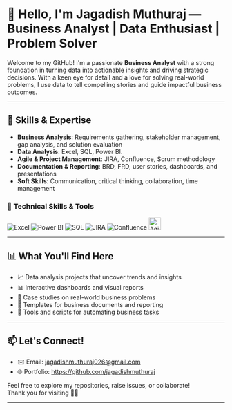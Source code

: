 # 👋 Hello, I'm Jagadish Muthuraj — Business Analyst | Data Enthusiast | Problem Solver

Welcome to my GitHub! I'm a passionate **Business Analyst** with a strong foundation in turning data into actionable insights and driving strategic decisions. With a keen eye for detail and a love for solving real-world problems, I use data to tell compelling stories and guide impactful business outcomes.

---

## 🚀 Skills & Expertise

- **Business Analysis**: Requirements gathering, stakeholder management, gap analysis, and solution evaluation  
- **Data Analysis**: Excel, SQL, Power BI. 
- **Agile & Project Management**: JIRA, Confluence, Scrum methodology  
- **Documentation & Reporting**: BRD, FRD, user stories, dashboards, and presentations  
- **Soft Skills**: Communication, critical thinking, collaboration, time management



### 🔧 Technical Skills & Tools


<p align="left">
  <img src="https://img.shields.io/badge/Microsoft%20Excel-217346?style=for-the-badge&logo=microsoft-excel&logoColor=white" alt="Excel" />
  <img src="https://img.shields.io/badge/Power%20BI-F2C811?style=for-the-badge&logo=powerbi&logoColor=black" alt="Power BI" />
  <img src="https://img.shields.io/badge/SQL-4479A1?style=for-the-badge&logo=mysql&logoColor=white" alt="SQL" />
  <img src="https://img.shields.io/badge/JIRA-0052CC?style=for-the-badge&logo=jira&logoColor=white" alt="JIRA" />
  <img src="https://img.shields.io/badge/Confluence-172B4D?style=for-the-badge&logo=confluence&logoColor=white" alt="Confluence" />
  <img src="https://upload.wikimedia.org/wikipedia/commons/thumb/8/8e/Agile_logo.svg/1200px-Agile_logo.svg.png" alt="Agile" height="28px" />
</p>

  
---

## 📊 What You'll Find Here

- 📈 Data analysis projects that uncover trends and insights  
- 📊 Interactive dashboards and visual reports  
- 🧠 Case studies on real-world business problems  
- 📂 Templates for business documents and reporting  
- 🔧 Tools and scripts for automating business tasks  

---

## 📫 Let's Connect!

- ✉️ Email: jagadishmuthuraj026@gmail.com 
- 🌐 Portfolio: https://github.com/jagadishmuthuraj

Feel free to explore my repositories, raise issues, or collaborate!  
Thank you for visiting 💼✨

---
